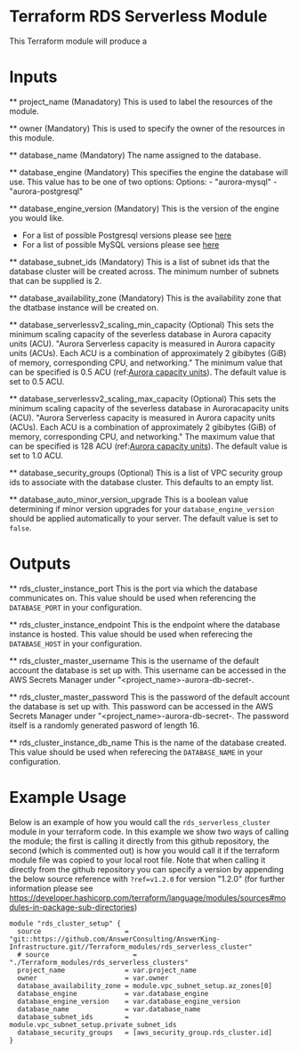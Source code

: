 # Terraform RDS Serverless Module

This Terraform module will produce a 


# Inputs
** project_name (Manadatory)
This is used to label the resources of the module.

** owner (Mandatory)
This is used to specify the owner of the resources in this module.

** database_name (Mandatory)
The name assigned to the database.

** database_engine (Mandatory)
This specifies the engine the database will use. This value has to be one of two options:
  Options:
    - "aurora-mysql"
    - "aurora-postgresql"

** database_engine_version (Mandatory)
This is the version of the engine you would like.
  - For a list of possible Postgresql versions please see [here](https://docs.aws.amazon.com/AmazonRDS/latest/AuroraUserGuide/AuroraPostgreSQL.Updates.Versions.html)
  - For a list of possible MySQL versions please see [here](https://docs.aws.amazon.com/AmazonRDS/latest/AuroraUserGuide/AuroraMySQL.Updates.Versions.html)

** database_subnet_ids (Mandatory)
This is a list of subnet ids that the database cluster will be created across. The minimum number of subnets that can be supplied is 2.

** database_availability_zone (Mandatory)
This is the availability zone that the dtatbase instance will be created on.

** database_serverlessv2_scaling_min_capacity (Optional)
This sets the minimum scaling capacity of the severless database in Aurora capacity units (ACU). "Aurora Serverless capacity is measured in Aurora capacity units (ACUs). Each ACU is a combination of approximately 2 gibibytes (GiB) of memory, corresponding CPU, and networking." The minimum value that can be specified is 0.5 ACU (ref:[Aurora capacity units](https://aws.amazon.com/blogs/aws/amazon-aurora-serverless-v2-is-generally-available-instant-scaling-for-demanding-workloads/#:~:text=Aurora%20Serverless%20capacity%20is%20measured,capacity%20supported%20is%20128%20ACU.)). The default value is set to 0.5 ACU.

** database_serverlessv2_scaling_max_capacity (Optional)
This sets the minimum scaling capacity of the severless database in Auroracapacity units (ACU). "Aurora Serverless capacity is measured in Aurora capacity units (ACUs). Each ACU is a combination of approximately 2 gibibytes (GiB) of memory, corresponding CPU, and networking." The maximum value that can be specified is 128 ACU (ref:[Aurora capacity units](https://aws.amazon.com/blogs/aws/amazon-aurora-serverless-v2-is-generally-available-instant-scaling-for-demanding-workloads/#:~:text=Aurora%20Serverless%20capacity%20is%20measured,capacity%20supported%20is%20128%20ACU.)). The default value is set to 1.0 ACU.

** database_security_groups (Optional)
This is a list of VPC security group ids to associate with the database cluster. This defaults to an empty list.

** database_auto_minor_version_upgrade
This is a boolean value determining if minor version upgrades for your `database_engine_version` should be applied automatically to your server. The default value is set to `false`.

# Outputs

** rds_cluster_instance_port
This is the port via which the database communicates on. This value should be used when referencing the `DATABASE_PORT` in your configuration.

** rds_cluster_instance_endpoint
This is the endpoint where the database instance is hosted. This value should be used when referecing the `DATABASE_HOST` in your configuration.

** rds_cluster_master_username
This is the username of the default account the database is set up with. This username can be accessed in the AWS Secrets Manager under "<project_name>-aurora-db-secret-<random-hex-string>.

** rds_cluster_master_password
This is the password of the default account the database is set up with. This password can be accessed in the AWS Secrets Manager under "<project_name>-aurora-db-secret-<random-hex-string>. The password itself is a randomly generated pasword of length 16.

** rds_cluster_instance_db_name
This is the name of the database created. This value should be used when referecing the `DATABASE_NAME` in your configuration.


# Example Usage

Below is an example of how you would call the `rds_serverless_cluster` module in your terraform code. In this example we show two ways of calling the module; the first is calling it directly from this github repository, the second (which is commented out) is how you would call it if the terraform module file was copied to your local root file. Note that when calling it directly from the github repository you can specify a version by appending the below source reference with `?ref=v1.2.0` for version "1.2.0" (for further information please see https://developer.hashicorp.com/terraform/language/modules/sources#modules-in-package-sub-directories)

<pre><code>module "rds_cluster_setup" {
  source                     = "git::https://github.com/AnswerConsulting/AnswerKing-Infrastructure.git//Terraform_modules/rds_serverless_cluster"
  # source                     = "./Terraform_modules/rds_serverless_clusters"
  project_name               = var.project_name
  owner                      = var.owner
  database_availability_zone = module.vpc_subnet_setup.az_zones[0]
  database_engine            = var.database_engine
  database_engine_version    = var.database_engine_version
  database_name              = var.database_name
  database_subnet_ids        = module.vpc_subnet_setup.private_subnet_ids
  database_security_groups   = [aws_security_group.rds_cluster.id]
}
</code></pre>
